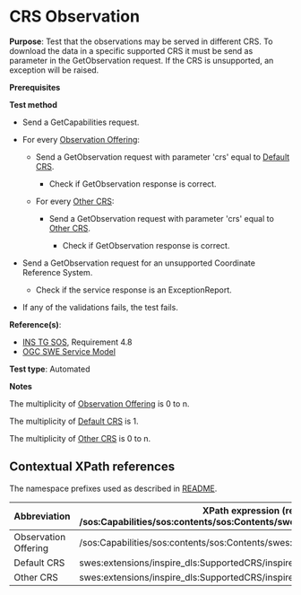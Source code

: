 # CRS Observation

**Purpose**: Test that the observations may be served in different CRS. To download the data in a specific supported CRS it must be send as parameter in the GetObservation request. If the CRS is unsupported, an exception will be raised.

**Prerequisites**

**Test method**

* Send a GetCapabilities request.

* For every [Observation Offering](#observationOffering):

    * Send a GetObservation request with parameter 'crs' equal to [Default CRS](#defaultcrs).

        * Check if GetObservation response is correct.

    * For every [Other CRS](#othercrs):

        * Send a GetObservation request with parameter 'crs' equal to [Other CRS](#othercrs).

            * Check if GetObservation response is correct.

* Send a GetObservation request for an unsupported Coordinate Reference System.

  * Check if the service response is an ExceptionReport.

* If any of the validations fails, the test fails.

**Reference(s)**:

* [INS TG SOS](http://inspire.ec.europa.eu/id/document/tg/download-sos/1.0), Requirement 4.8
* [OGC SWE Service Model](http://portal.opengeospatial.org/files/?artifact_id=38476)

**Test type**: Automated

**Notes**

The multiplicity of [Observation Offering](#observationOffering) is 0 to n.

The multiplicity of [Default CRS](#defaultcrs) is 1.

The multiplicity of [Other CRS](#othercrs) is 0 to n.

## Contextual XPath references

The namespace prefixes used as described in [README](./README.md#namespaces).

| Abbreviation                                               |  XPath expression (relative to /sos:Capabilities/sos:contents/sos:Contents/swes:offering/sos:ObservationOffering) |
| ---------------------------------------------------------- | ------------------------------------------------------------------------- |
| Observation Offering <a name="observationOffering"></a> | /sos:Capabilities/sos:contents/sos:Contents/swes:offering/sos:ObservationOffering |
| Default CRS <a name="defaultcrs"></a> | swes:extensions/inspire_dls:SupportedCRS/inspire_dls:DefaultCRS |
| Other CRS <a name="othercrs"></a> | swes:extensions/inspire_dls:SupportedCRS/inspire_dls:OtherCRS |